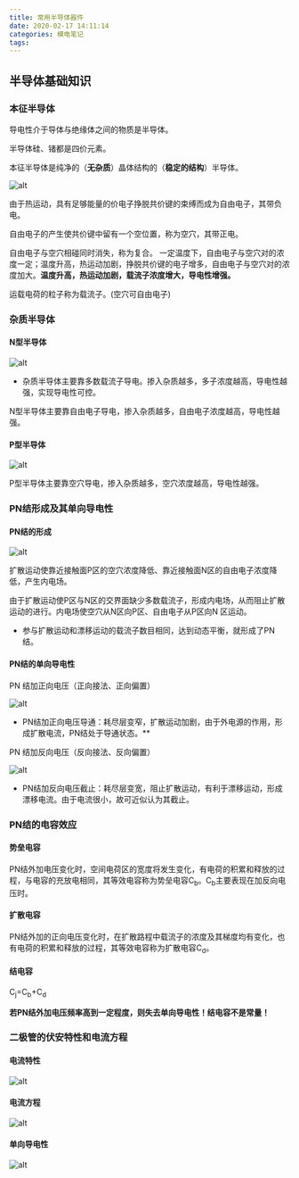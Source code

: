 ```yaml
---
title: 常用半导体器件
date: 2020-02-17 14:11:14
categories: 模电笔记
tags:
---
```


## 半导体基础知识

### 本征半导体

导电性介于导体与绝缘体之间的物质是半导体。

半导体硅、锗都是四价元素。

本征半导体是纯净的（**无杂质**）晶体结构的（**稳定的结构**）半导体。

![alt](http://m.qpic.cn/psc?/V11NehB63qJi50/9vuGDcz9AP*EJeMjs9i.nolshPly1YXRTpFSPRKvZIG8DORy6Iln6PX5NFa.zgnKblqpBoox1t7VeDZ79rD29CT88nF9XpXbntqFFLVNhQ0!/anull&bo=iwGJAQAAAAADByA!&rf=photolist&t=5)

由于热运动，具有足够能量的价电子挣脱共价键的束缚而成为自由电子，其带负电。

自由电子的产生使共价键中留有一个空位置，称为空穴，其带正电。

自由电子与空穴相碰同时消失，称为复合。 一定温度下，自由电子与空穴对的浓度一定；温度升高，热运动加剧，挣脱共价键的电子增多，自由电子与空穴对的浓度加大。**温度升高，热运动加剧，载流子浓度增大，导电性增强。**

运载电荷的粒子称为载流子。(空穴可自由电子)

### 杂质半导体

#### N型半导体

![alt](http://m.qpic.cn/psc?/V11NehB63qJi50/9vuGDcz9AP*EJeMjs9i.noxkpi*vQngWdYmIYGm045FzgaRzFQ2wkFo3*PIukxOv0gCjASluB1H2583rMMjoj1Ef9YIzcW4*fTBLIMHmRik!/b&bo=gQGAAQAAAAADByM!&rf=viewer_4)

* 杂质半导体主要靠多数载流子导电。掺入杂质越多，多子浓度越高，导电性越强，实现导电性可控。

N型半导体主要靠自由电子导电，掺入杂质越多，自由电子浓度越高，导电性越强。

#### P型半导体

![alt](http://m.qpic.cn/psc?/V11NehB63qJi50/9vuGDcz9AP*EJeMjs9i.nq6luxZC0syCdg5dwUhAVajGB8nJxbDMoDe0RNS7kwnJbrNaBbDFTlTarYgjD0XkvGcawZaQa9iyWoZPnYKDvkA!/b&bo=eAF3AQAAAAADBy0!&rf=viewer_4)

P型半导体主要靠空穴导电，掺入杂质越多，空穴浓度越高，导电性越强。

### PN结形成及其单向导电性

#### PN结的形成

![alt](http://m.qpic.cn/psc?/V11NehB63qJi50/9vuGDcz9AP*EJeMjs9i.nvsGgkcPGcb.RNaI3TqZaWcJrCIeoT74*qPJL7LwTiH*0I5DO5ca9aSg7nNIH5gBF6stLZiuUzva.lm*YTuVMTs!/b&bo=eASGAQAAAAADB9k!&rf=viewer_4)

扩散运动使靠近接触面P区的空穴浓度降低、靠近接触面N区的自由电子浓度降低，产生内电场。

由于扩散运动使P区与N区的交界面缺少多数载流子，形成内电场，从而阻止扩散运动的进行。内电场使空穴从N区向P区、自由电子从P区向N 区运动。

* 参与扩散运动和漂移运动的载流子数目相同，达到动态平衡，就形成了PN结。

#### PN结的单向导电性

PN 结加正向电压（正向接法、正向偏置）

![alt](http://a1.qpic.cn/psc?/V11NehB63qJi50/xZikVHqhLrt9jsfqm9tF*XZd5k13PWmegY36JJGS4vXzMobdFnzAmUN**1vea89V7ptQMB1eRetDF06zgkfuNg!!/b&ek=1&kp=1&pt=0&bo=4QFXAQAAAAADF4Q!&tl=1&vuin=1097217653&tm=1581933600&sce=60-1-1&rf=viewer_4)

* PN结加正向电压导通：耗尽层变窄，扩散运动加剧，由于外电源的作用，形成扩散电流，PN结处于导通状态。**

PN 结加反向电压（反向接法、反向偏置）

![alt](http://a1.qpic.cn/psc?/V11NehB63qJi50/xZikVHqhLrt9jsfqm9tF*enkx0Pdjip9BaL5Kfz*U5KzBV4rsEnaLF1zfTp6zGn5zh4Ksvcai.PsqCccB3VVrA!!/b&ek=1&kp=1&pt=0&bo=8AFaAQAAAAADF5g!&tl=1&vuin=1097217653&tm=1581933600&sce=60-1-1&rf=viewer_4)

* PN结加反向电压截止：耗尽层变宽，阻止扩散运动，有利于漂移运动，形成漂移电流。由于电流很小，故可近似认为其截止。

### PN结的电容效应

#### 势垒电容

PN结外加电压变化时，空间电荷区的宽度将发生变化，有电荷的积累和释放的过程，与电容的充放电相同，其等效电容称为势垒电容C<sub>b</sub>。C<sub>b</sub>主要表现在加反向电压时。

#### 扩散电容

PN结外加的正向电压变化时，在扩散路程中载流子的浓度及其梯度均有变化，也有电荷的积累和释放的过程，其等效电容称为扩散电容C<sub>d</sub>。

#### 结电容

C<sub>j</sub>=C<sub>b</sub>+C<sub>d</sub>

**若PN结外加电压频率高到一定程度，则失去单向导电性！结电容不是常量！**

### 二极管的伏安特性和电流方程

#### 电流特性

![alt](http://a1.qpic.cn/psc?/V11NehB63qJi50/xZikVHqhLrt9jsfqm9tF*RuKkbSV10FJJwXXKPLzP8KveJO4WchLeSqs7Lq98t15WdTt1Fyxdps*9.h7RYyBwA!!/b&ek=1&kp=1&pt=0&bo=UwN8AQAAAAADFx8!&tl=1&vuin=1097217653&tm=1581937200&sce=60-1-1&rf=viewer_4)

#### 电流方程

![alt](http://m.qpic.cn/psc?/V11NehB63qJi50/9vuGDcz9AP*EJeMjs9i.nh3YuLShNb827XmDUhHvBCUlAuc4g5DayzDFb4HHv2HT37grXnO0bYaMZ8wyXUvUnDw4SLgG*Brm*LBf6wFE6vs!/b&bo=CQQIAgAAAAADByU!&rf=viewer_4)

#### 单向导电性

![alt](http://m.qpic.cn/psc?/V11NehB63qJi50/9vuGDcz9AP*EJeMjs9i.ngMKrQ.aoMiFv3Oie8Z0PiMgmgTqQKP2.dW938ZkpIJiEG3yeCeJnpk9lvjPW2VOKG9*93E9s6nJa4BFoYzzOCs!/b&bo=aAQoAgAAAAADB2Q!&rf=viewer_4)

